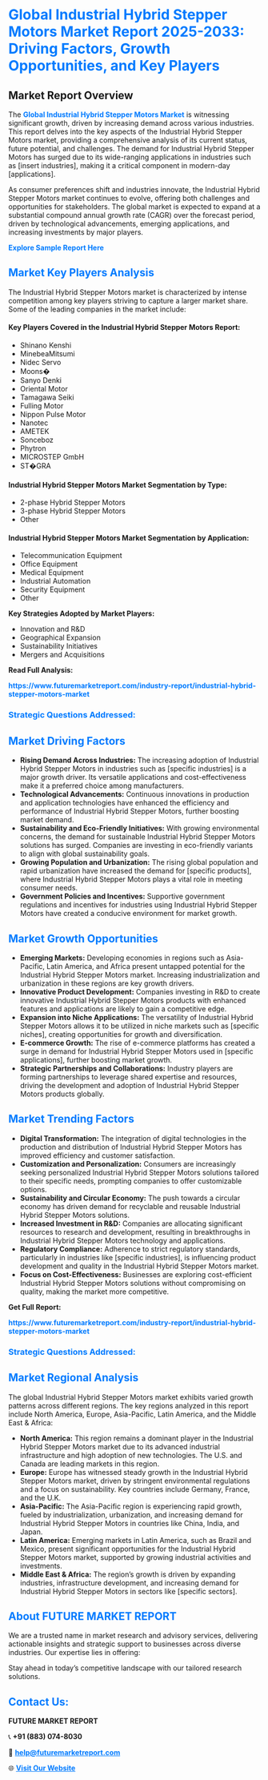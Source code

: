 <h1 style="color: #007BFF;">Global Industrial Hybrid Stepper Motors Market Report 2025-2033: Driving Factors, Growth Opportunities, and Key Players</h1>

<section id="overview">
<h2>Market Report Overview</h2>
<p>The <a href="https://www.futuremarketreport.com/industry-report/industrial-hybrid-stepper-motors-market" style="color: #007BFF; text-decoration: none;"><strong>Global Industrial Hybrid Stepper Motors Market</strong></a> is witnessing significant growth, driven by increasing demand across various industries. This report delves into the key aspects of the Industrial Hybrid Stepper Motors market, providing a comprehensive analysis of its current status, future potential, and challenges. The demand for Industrial Hybrid Stepper Motors has surged due to its wide-ranging applications in industries such as [insert industries], making it a critical component in modern-day [applications].</p>
<p>As consumer preferences shift and industries innovate, the Industrial Hybrid Stepper Motors market continues to evolve, offering both challenges and opportunities for stakeholders. The global market is expected to expand at a substantial compound annual growth rate (CAGR) over the forecast period, driven by technological advancements, emerging applications, and increasing investments by major players.</p>
</section>

<section id="overview">
<p><a href="https://www.futuremarketreport.com/request-sample/reportId=26754" style="color: #007BFF; text-decoration: none;"><strong>Explore Sample Report Here</strong></a></p>
</section>

<section id="key-players">
<h2 style="color: #007BFF;">Market Key Players Analysis</h2>
<p>The Industrial Hybrid Stepper Motors market is characterized by intense competition among key players striving to capture a larger market share. Some of the leading companies in the market include:</p>
<h4>Key Players Covered in the Industrial Hybrid Stepper Motors Report:</h4>
<ul><li>Shinano Kenshi</li><li>MinebeaMitsumi</li><li>Nidec Servo</li><li>Moons�</li><li>Sanyo Denki</li><li>Oriental Motor</li><li>Tamagawa Seiki</li><li>Fulling Motor</li><li>Nippon Pulse Motor</li><li>Nanotec</li><li>AMETEK</li><li>Sonceboz</li><li>Phytron</li><li>MICROSTEP GmbH</li><li>ST�GRA</li></ul>
<h4>Industrial Hybrid Stepper Motors Market Segmentation by Type:</h4>
<ul><li>2-phase Hybrid Stepper Motors</li><li>3-phase Hybrid Stepper Motors</li><li>Other</li></ul>

<h4>Industrial Hybrid Stepper Motors Market Segmentation by Application:</h4>
<ul><li>Telecommunication Equipment</li><li>Office Equipment</li><li>Medical Equipment</li><li>Industrial Automation</li><li>Security Equipment</li><li>Other</li></ul>
<p><strong>Key Strategies Adopted by Market Players:</strong></p>
<ul>
<li>Innovation and R&D</li>
<li>Geographical Expansion</li>
<li>Sustainability Initiatives</li>
<li>Mergers and Acquisitions</li>
</ul>
</section>

<section>
<p><strong>Read Full Analysis: </strong></p><a href="https://www.futuremarketreport.com/industry-report/industrial-hybrid-stepper-motors-market" style="color: #007BFF; text-decoration: none;"><strong>https://www.futuremarketreport.com/industry-report/industrial-hybrid-stepper-motors-market</strong></a>
<h3 style="color: #007BFF;">Strategic Questions Addressed:</h3>
</section>

<section id="driving-factors">
<h2 style="color: #007BFF;">Market Driving Factors</h2>
<ul>
<li><strong>Rising Demand Across Industries:</strong> The increasing adoption of Industrial Hybrid Stepper Motors in industries such as [specific industries] is a major growth driver. Its versatile applications and cost-effectiveness make it a preferred choice among manufacturers.</li>
<li><strong>Technological Advancements:</strong> Continuous innovations in production and application technologies have enhanced the efficiency and performance of Industrial Hybrid Stepper Motors, further boosting market demand.</li>
<li><strong>Sustainability and Eco-Friendly Initiatives:</strong> With growing environmental concerns, the demand for sustainable Industrial Hybrid Stepper Motors solutions has surged. Companies are investing in eco-friendly variants to align with global sustainability goals.</li>
<li><strong>Growing Population and Urbanization:</strong> The rising global population and rapid urbanization have increased the demand for [specific products], where Industrial Hybrid Stepper Motors plays a vital role in meeting consumer needs.</li>
<li><strong>Government Policies and Incentives:</strong> Supportive government regulations and incentives for industries using Industrial Hybrid Stepper Motors have created a conducive environment for market growth.</li>
</ul>
</section>

<section id="growth-opportunities">
<h2 style="color: #007BFF;">Market Growth Opportunities</h2>
<ul>
<li><strong>Emerging Markets:</strong> Developing economies in regions such as Asia-Pacific, Latin America, and Africa present untapped potential for the Industrial Hybrid Stepper Motors market. Increasing industrialization and urbanization in these regions are key growth drivers.</li>
<li><strong>Innovative Product Development:</strong> Companies investing in R&D to create innovative Industrial Hybrid Stepper Motors products with enhanced features and applications are likely to gain a competitive edge.</li>
<li><strong>Expansion into Niche Applications:</strong> The versatility of Industrial Hybrid Stepper Motors allows it to be utilized in niche markets such as [specific niches], creating opportunities for growth and diversification.</li>
<li><strong>E-commerce Growth:</strong> The rise of e-commerce platforms has created a surge in demand for Industrial Hybrid Stepper Motors used in [specific applications], further boosting market growth.</li>
<li><strong>Strategic Partnerships and Collaborations:</strong> Industry players are forming partnerships to leverage shared expertise and resources, driving the development and adoption of Industrial Hybrid Stepper Motors products globally.</li>
</ul>
</section>

<section id="trending-factors">
<h2 style="color: #007BFF;">Market Trending Factors</h2>
<ul>
<li><strong>Digital Transformation:</strong> The integration of digital technologies in the production and distribution of Industrial Hybrid Stepper Motors has improved efficiency and customer satisfaction.</li>
<li><strong>Customization and Personalization:</strong> Consumers are increasingly seeking personalized Industrial Hybrid Stepper Motors solutions tailored to their specific needs, prompting companies to offer customizable options.</li>
<li><strong>Sustainability and Circular Economy:</strong> The push towards a circular economy has driven demand for recyclable and reusable Industrial Hybrid Stepper Motors solutions.</li>
<li><strong>Increased Investment in R&D:</strong> Companies are allocating significant resources to research and development, resulting in breakthroughs in Industrial Hybrid Stepper Motors technology and applications.</li>
<li><strong>Regulatory Compliance:</strong> Adherence to strict regulatory standards, particularly in industries like [specific industries], is influencing product development and quality in the Industrial Hybrid Stepper Motors market.</li>
<li><strong>Focus on Cost-Effectiveness:</strong> Businesses are exploring cost-efficient Industrial Hybrid Stepper Motors solutions without compromising on quality, making the market more competitive.</li>
</ul>
</section>

<section>
<p><strong>Get Full Report: </strong></p><a href="https://www.futuremarketreport.com/industry-report/industrial-hybrid-stepper-motors-market" style="color: #007BFF; text-decoration: none;"><strong>https://www.futuremarketreport.com/industry-report/industrial-hybrid-stepper-motors-market</strong></a>
<h3 style="color: #007BFF;">Strategic Questions Addressed:</h3>
</section>


<section id="regional-analysis">
<h2 style="color: #007BFF;">Market Regional Analysis</h2>
<p>The global Industrial Hybrid Stepper Motors market exhibits varied growth patterns across different regions. The key regions analyzed in this report include North America, Europe, Asia-Pacific, Latin America, and the Middle East & Africa:</p>
<ul>
<li><strong>North America:</strong> This region remains a dominant player in the Industrial Hybrid Stepper Motors market due to its advanced industrial infrastructure and high adoption of new technologies. The U.S. and Canada are leading markets in this region.</li>
<li><strong>Europe:</strong> Europe has witnessed steady growth in the Industrial Hybrid Stepper Motors market, driven by stringent environmental regulations and a focus on sustainability. Key countries include Germany, France, and the U.K.</li>
<li><strong>Asia-Pacific:</strong> The Asia-Pacific region is experiencing rapid growth, fueled by industrialization, urbanization, and increasing demand for Industrial Hybrid Stepper Motors in countries like China, India, and Japan.</li>
<li><strong>Latin America:</strong> Emerging markets in Latin America, such as Brazil and Mexico, present significant opportunities for the Industrial Hybrid Stepper Motors market, supported by growing industrial activities and investments.</li>
<li><strong>Middle East & Africa:</strong> The region’s growth is driven by expanding industries, infrastructure development, and increasing demand for Industrial Hybrid Stepper Motors in sectors like [specific sectors].</li>
</ul>
</section>

<footer>
<h2 style="color: #007BFF;">About FUTURE MARKET REPORT</h2>
<p>We are a trusted name in market research and advisory services, delivering actionable insights and strategic support to businesses across diverse industries. Our expertise lies in offering:</p>

<p>Stay ahead in today’s competitive landscape with our tailored research solutions.</p>

<h2 style="color: #007BFF;">Contact Us:</h2>
<p><strong>FUTURE MARKET REPORT</strong></p>
<p>📞 <strong>+91 (883) 074-8030</strong></p>
<p>📧 <strong><a href="mailto:help@futuremarketreport.com" style="color: #007BFF;">help@futuremarketreport.com</a></strong></p>
<p>🌐 <strong><a href="https://www.futuremarketreport.com/" style="color: #007BFF;">Visit Our Website</a></strong></p>
</footer>
